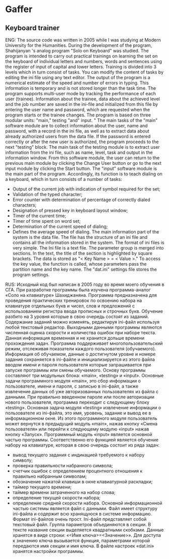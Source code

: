# Gaffer

## Keyboard trainer

ENG:
 The source code was written in 2005 while I was studying at Modern University for the Humanities. During the development of the program, Shahijanyan 's analog program "Solo on Keyboard" was studied.
 The program is intended to carry out practical trainings on learning the set on the keyboard of individual letters and numbers, words and sentences using the register of input of capital and lower letters. Training is divided into 3 levels which in turn consist of tasks. You can modify the content of tasks by editing the ini file using any text editor.
 The output of the program is a numerical estimate of the speed and number of errors in typing. This information is temporary and is not stored longer than the task time.
 The program supports multi-user mode by tracking the performance of each user (trainee). Information about the trainee, data about the achieved level and the job number are saved in the ini-file and initialized from this file by entering the user name and password, which are requested when the program starts or the trainee changes.
 The program is based on three modular units: "main," testing "and" input. "
The main tasks of the "main" software module are to collect information about the user, name and password, with a record in the ini file, as well as to extract data about already authorized users from the data file. If the password is entered correctly or after the new user is authorized, the program proceeds to the next "testing" block.
The main task of the testing module is to extract user information from the ini file, such as name, level, task and output in the information window. From this software module, the user can return to the previous main module by clicking the Change User button or go to the next input module by clicking the Start button.
The "input" software module is the main part of the program. Accordingly, its function is to teach dialing on a keyboard, which in turn consists of a number of tasks:
- Output of the current job with indication of symbol required for the set;
- Validation of the typed character;
- Error counter with determination of percentage of correctly dialed characters;
- Designation of pressed key in keyboard layout window;
- Timer of the current time;
- Timer of time spent on word set;
- Determination of the current speed of dialing;
- Defines the average speed of dialing.
  The main information part of the system is the data file. The file has the structure of an ini file and contains all the information stored in the system.
The format of ini files is very simple. The Ini file is a text file. The parameter group is merged into sections. In the text, the title of the section is highlighted by square brackets. The data is stored as "< Key Name > = < Value >." To access the key value, the function is called, whose parameters pass the partition name and the key name.
The "dat.ini" settings file stores the program settings.

RUS:
 Исходный код был написан в 2005 году во время моего обучения в СГА. При разработке программы была изучена программа-аналог  «Соло на клавиатуре» Шахиджаняна.
 Программа предназначена для проведения практических тренировок по освоению набора на клавиатуре  отдельных букв и чисел, слов и предложений с использованием регистра ввода прописных и строчных букв. Обучение разбито на 3 уровня которые в свою очередь состоят из заданий. Содержание заданий можно изменять, редактируя ini-файл используя любой текстовый редактор.
 Выходными данными программы являются численная оценка скорости и количества ошибок при наборе текста. Данная информация временная и не хранится дольше времени прохождения задач. 
 Программа поддерживает многопользовательский режим, отслеживая показатели каждого пользователя (обучаемого). Информация об обучаемом, данные о достигнутом уровне и номере задания сохраняется в ini-файле и инициализируется из этого файла вводом имени и пароля пользователя которые запрашивается при запуске программы или смены обучаемого.
 Основу программы составляют три модульных блока: «main», «testing» и «input». 
Основные задачи программного модуля «main», это сбор информации о пользователе, имени и пароля, с записью в ini-файл, а также извлечение данных об уже авторизованных пользователях из файла с данными. При правильно введенном пароле или после авторизации нового пользователя, программа переходит с следующему блоку «testing».
Основная задача модуля «testing» извлечение информации о пользователе из ini-файла, это имя, уровень, задание и вывод ее в информационном окне. Из этого программного модуля пользователь может вернутся в предыдущий модуль «main», нажав кнопку «Смена пользователя» или перейти к следующему модулю «input» нажав кнопку «Запуск».
Программный модуль «input» является основной частью программы. Соответственно его функцией является обучение набору на клавиатуре, которая в свою очередь состоит из ряда задач:
- вывод текущего задания с индикацией требуемого к набору символу;
- проверка правильности набранного символа;
- счетчик ошибок с определением процентного отношения к правильно набранным символам;
- обозначение нажатой клавиши в окне клавиатурной раскладки;
- таймер текущего времени;
- таймер времени затраченного на набор слова;
- определение текущей скорости набора;
- определение средней скорости набора.
  Основной информационной частью системы является файл с данными. Файл имеет структуру ini-файла и содержит всю хранящуюся в системе информацию.
Формат ini-файлов очень прост. Ini-файл представляет собой текстовый файл. Группа параметров объединяются в секции. В тексте название секции выделяется квадратными скобками. Данные хранятся в виде строки: «<Имя ключа>=<Значение>». Для доступа к значению ключа вызывается функция, параметрами которой передаются имя секции и имя ключа. 
В файле настроек «dat.ini» хранятся настройки программы.
